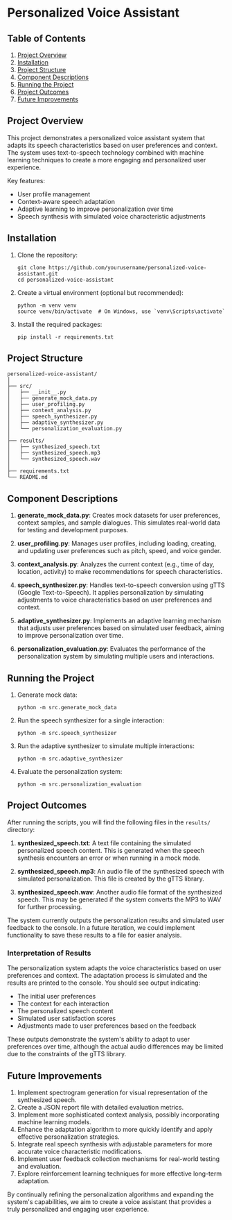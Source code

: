# Personalized Voice Assistant

## Table of Contents
1. [Project Overview](#project-overview)
2. [Installation](#installation)
3. [Project Structure](#project-structure)
4. [Component Descriptions](#component-descriptions)
5. [Running the Project](#running-the-project)
6. [Project Outcomes](#project-outcomes)
7. [Future Improvements](#future-improvements)

## Project Overview

This project demonstrates a personalized voice assistant system that adapts its speech characteristics based on user preferences and context. The system uses text-to-speech technology combined with machine learning techniques to create a more engaging and personalized user experience.

Key features:
- User profile management
- Context-aware speech adaptation
- Adaptive learning to improve personalization over time
- Speech synthesis with simulated voice characteristic adjustments

## Installation

1. Clone the repository:
   ```
   git clone https://github.com/yourusername/personalized-voice-assistant.git
   cd personalized-voice-assistant
   ```

2. Create a virtual environment (optional but recommended):
   ```
   python -m venv venv
   source venv/bin/activate  # On Windows, use `venv\Scripts\activate`
   ```

3. Install the required packages:
   ```
   pip install -r requirements.txt
   ```

## Project Structure

```
personalized-voice-assistant/
│
├── src/
│   ├── __init__.py
│   ├── generate_mock_data.py
│   ├── user_profiling.py
│   ├── context_analysis.py
│   ├── speech_synthesizer.py
│   ├── adaptive_synthesizer.py
│   └── personalization_evaluation.py
│
├── results/
│   ├── synthesized_speech.txt
│   ├── synthesized_speech.mp3
│   └── synthesized_speech.wav
│
├── requirements.txt
└── README.md
```

## Component Descriptions

1. **generate_mock_data.py**: Creates mock datasets for user preferences, context samples, and sample dialogues. This simulates real-world data for testing and development purposes.

2. **user_profiling.py**: Manages user profiles, including loading, creating, and updating user preferences such as pitch, speed, and voice gender.

3. **context_analysis.py**: Analyzes the current context (e.g., time of day, location, activity) to make recommendations for speech characteristics.

4. **speech_synthesizer.py**: Handles text-to-speech conversion using gTTS (Google Text-to-Speech). It applies personalization by simulating adjustments to voice characteristics based on user preferences and context.

5. **adaptive_synthesizer.py**: Implements an adaptive learning mechanism that adjusts user preferences based on simulated user feedback, aiming to improve personalization over time.

6. **personalization_evaluation.py**: Evaluates the performance of the personalization system by simulating multiple users and interactions.

## Running the Project

1. Generate mock data:
   ```
   python -m src.generate_mock_data
   ```

2. Run the speech synthesizer for a single interaction:
   ```
   python -m src.speech_synthesizer
   ```

3. Run the adaptive synthesizer to simulate multiple interactions:
   ```
   python -m src.adaptive_synthesizer
   ```

4. Evaluate the personalization system:
   ```
   python -m src.personalization_evaluation
   ```

## Project Outcomes

After running the scripts, you will find the following files in the `results/` directory:

1. **synthesized_speech.txt**: A text file containing the simulated personalized speech content. This is generated when the speech synthesis encounters an error or when running in a mock mode.

2. **synthesized_speech.mp3**: An audio file of the synthesized speech with simulated personalization. This file is created by the gTTS library.

3. **synthesized_speech.wav**: Another audio file format of the synthesized speech. This may be generated if the system converts the MP3 to WAV for further processing.

The system currently outputs the personalization results and simulated user feedback to the console. In a future iteration, we could implement functionality to save these results to a file for easier analysis.

### Interpretation of Results

The personalization system adapts the voice characteristics based on user preferences and context. The adaptation process is simulated and the results are printed to the console. You should see output indicating:

- The initial user preferences
- The context for each interaction
- The personalized speech content
- Simulated user satisfaction scores
- Adjustments made to user preferences based on the feedback

These outputs demonstrate the system's ability to adapt to user preferences over time, although the actual audio differences may be limited due to the constraints of the gTTS library.

## Future Improvements

1. Implement spectrogram generation for visual representation of the synthesized speech.
2. Create a JSON report file with detailed evaluation metrics.
3. Implement more sophisticated context analysis, possibly incorporating machine learning models.
4. Enhance the adaptation algorithm to more quickly identify and apply effective personalization strategies.
5. Integrate real speech synthesis with adjustable parameters for more accurate voice characteristic modifications.
6. Implement user feedback collection mechanisms for real-world testing and evaluation.
7. Explore reinforcement learning techniques for more effective long-term adaptation.

By continually refining the personalization algorithms and expanding the system's capabilities, we aim to create a voice assistant that provides a truly personalized and engaging user experience.
